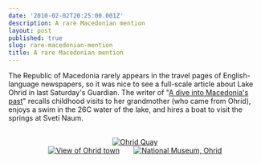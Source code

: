 ```yaml
---
date: '2010-02-02T20:25:00.001Z'
description: A rare Macedonian mention
layout: post
published: true
slug: rare-macedonian-mention
title: A rare Macedonian mention
---
```


The Republic of Macedonia rarely appears in the travel pages of English-language newspapers, so it was nice to see a full-scale article about Lake Ohrid in last Saturday's Guardian. The writer of "<a href="http://www.guardian.co.uk/travel/2010/jan/30/macedonia-kapka-kassabova-lake-ohrid?page=all">A dive into Macedonia's past</a>" recalls childhood visits to her grandmother (who came from Ohrid), enjoys a swim in the 26C water of the lake, and hires a boat to visit the springs at Sveti Naum.<br />
<br />
<div class="separator" style="clear: both; text-align: center;"><a href="http://www.pbase.com/alangrant/image/80296497" style="margin-left: 1em; margin-right: 1em;"><img alt="Ohrid Quay" border="0" src="http://www.pbase.com/alangrant/image/80296497/small.jpg" /></a><br />
<a href="http://www.pbase.com/alangrant/image/80296981" style="margin-left: 1em; margin-right: 1em;"><img alt="View of Ohrid town" border="0" src="http://www.pbase.com/alangrant/image/80296981/small.jpg" /></a><a href="http://www.pbase.com/alangrant/image/80296976" style="margin-left: 1em; margin-right: 1em;"><img alt="National Museum, Ohrid" border="0" src="http://www.pbase.com/alangrant/image/80296976/small.jpg" /></a></div>